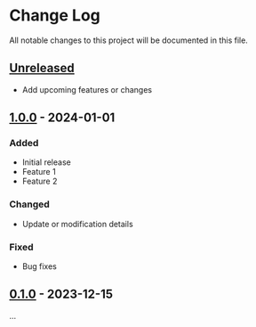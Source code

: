 # Change Log

All notable changes to this project will be documented in this file.

## [Unreleased]

- Add upcoming features or changes

## [1.0.0] - 2024-01-01

### Added

- Initial release
- Feature 1
- Feature 2

### Changed

- Update or modification details

### Fixed

- Bug fixes

## [0.1.0] - 2023-12-15

...

[Unreleased]: https://github.com/yourusername/yourproject/compare/v1.0.0...HEAD
[1.0.0]: https://github.com/yourusername/yourproject/releases/tag/v1.0.0
[0.1.0]: https://github.com/yourusername/yourproject/releases/tag/v0.1.0
